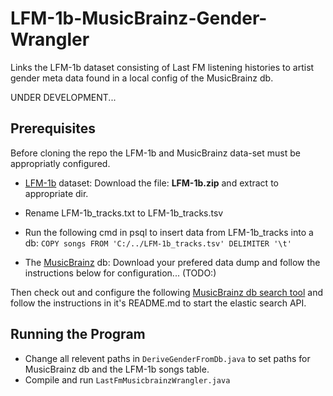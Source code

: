 LFM-1b-MusicBrainz-Gender-Wrangler
=========================

Links the LFM-1b dataset consisting of Last FM listening histories to artist gender meta data found in a local config of the MusicBrainz db.

UNDER DEVELOPMENT...

## Prerequisites

Before cloning the repo the LFM-1b and MusicBrainz data-set must be appropriatly configured.

* [LFM-1b](http://www.cp.jku.at/datasets/LFM-1b/) dataset: Download the file: **LFM-1b.zip** and extract to appropriate dir. 

* Rename LFM-1b_tracks.txt to LFM-1b_tracks.tsv
* Run the following cmd in psql to insert data from LFM-1b_tracks into a db: 
```COPY songs FROM 'C:/../LFM-1b_tracks.tsv' DELIMITER '\t'```

* The [MusicBrainz](https://musicbrainz.org/doc/MusicBrainz_Database/Download) db: Download your prefered data dump and follow the instructions below for configuration... (TODO:)

Then check out and configure the following [MusicBrainz db search tool](https://github.com/dshakes90/musicbrainzsearch) and follow the instructions in it's README.md to start the elastic search API.

## Running the Program
* Change all relevent paths in ```DeriveGenderFromDb.java``` to set paths for MusicBrainz db and the LFM-1b songs table. 
* Compile and run ```LastFmMusicbrainzWrangler.java``` 

